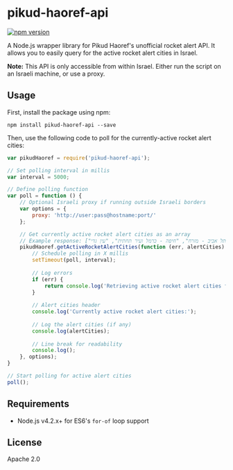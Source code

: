 pikud-haoref-api
===================
[![npm version](https://badge.fury.io/js/pikud-haoref-api.svg)](https://www.npmjs.com/package/pikud-haoref-api)

A Node.js wrapper library for Pikud Haoref's unofficial rocket alert API. It allows you to easily query for the active rocket alert cities in Israel.

**Note:** This API is only accessible from within Israel. Either run the script on an Israeli machine, or use a proxy.

Usage
---

First, install the package using npm:
```shell
npm install pikud-haoref-api --save
```

Then, use the following code to poll for the currently-active rocket alert cities:

```js
var pikudHaoref = require('pikud-haoref-api');

// Set polling interval in millis
var interval = 5000;

// Define polling function
var poll = function () {
    // Optional Israeli proxy if running outside Israeli borders
    var options = {
        proxy: 'http://user:pass@hostname:port/'
    };

    // Get currently active rocket alert cities as an array
    // Example response: ["תל אביב - מזרח", "חיפה - כרמל ועיר תחתית", "עין גדי"]
    pikudHaoref.getActiveRocketAlertCities(function (err, alertCities) {
        // Schedule polling in X millis
        setTimeout(poll, interval);
        
        // Log errors
        if (err) {
            return console.log('Retrieving active rocket alert cities failed: ', err);
        }
            
        // Alert cities header
        console.log('Currently active rocket alert cities:');
        
        // Log the alert cities (if any)
        console.log(alertCities);
        
        // Line break for readability
        console.log();
    }, options);
}

// Start polling for active alert cities
poll();
```

Requirements
---
* Node.js v4.2.x+ for ES6's `for-of` loop support

License
---
Apache 2.0
